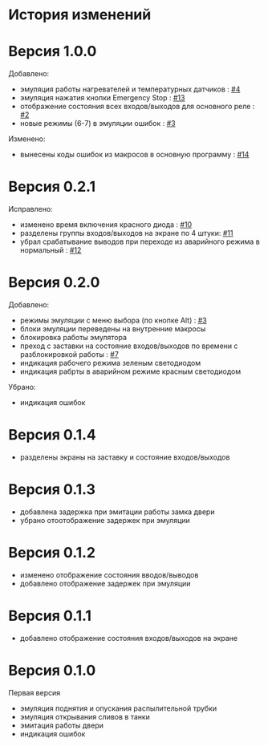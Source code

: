 # История изменений

# Версия 1.0.0
Добавлено:
- эмуляция работы нагревателей и температурных датчиков : [#4](https://github.com/kurskov/Owen-SBC55/issues/4)
- эмуляция нажатия кнопки Emergency Stop : [#13](https://github.com/kurskov/Owen-SBC55/issues/13)
- отображение состояния всех входов/выходов для основного реле : [#2](https://github.com/kurskov/Owen-SBC55/issues/2)
- новые режимы (6-7) в эмуляции ошибок : [#3](https://github.com/kurskov/Owen-SBC55/issues/3)

Изменено:
- вынесены коды ошибок из макросов в основную программу : [#14](https://github.com/kurskov/Owen-SBC55/issues/14)

# Версия 0.2.1
Исправлено:
- изменено время включения красного диода : [#10](https://github.com/kurskov/Owen-SBC55/issues/10)
- разделены группы входов/выходов на экране по 4 штуки: [#11](https://github.com/kurskov/Owen-SBC55/issues/11)
- убрал срабатывание выводов при переходе из аварийного режима в нормальный : [#12](https://github.com/kurskov/Owen-SBC55/issues/12)

# Версия 0.2.0
Добавлено:
- режимы эмуляции с меню выбора (по кнопке Alt) : [#3](https://github.com/kurskov/Owen-SBC55/issues/3)
- блоки эмуляции переведены на внутренние макросы
- блокировка работы эмулятора
- преход с заставки на состояние входов/выходов по времени с разблокировкой работы : [#7](https://github.com/kurskov/Owen-SBC55/issues/7)
- индикация рабочего режима зеленым светодиодом
- индикация рабрты в аварийном режиме красным светодиодом

Убрано: 
- индикация ошибок

# Версия 0.1.4
- разделены экраны на заставку и состояние входов/выходов

# Версия 0.1.3
- добавлена задержка при эмитации работы замка двери
- убрано отоотображение задержек при эмуляции

# Версия 0.1.2
- изменено отображение состояния вводов/выводов
- добавлено отображение задержек при эмуляции

# Версия 0.1.1
- добавлено отображение состояния входов/выходов на экране

# Версия 0.1.0
Первая версия
- эмуляция поднятия и опускания распылительной трубки
- эмуляция открывания сливов в танки
- эмитация работы двери
- индикация ошибок
